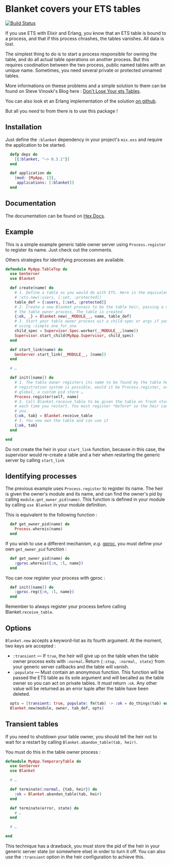 # Blanket covers your ETS tables

[![Build Status](https://travis-ci.org/niahoo/blanket.svg?branch=master)](https://travis-ci.org/niahoo/blanket)

If you use ETS with Elixir and Erlang, you know that an ETS table is bound to a process, and that if this process chrashes, the tables vanishes. All data is lost.

The simplest thing to do is to start a process responsible for owning the table, and do all actual table operations on another process. But this requires coodination between the two process, public named tables with an unique name. Sometimes, you need several private or protected unnamed tables.

More informations on theese problems and a simple solution to them can be found on Steve Vinoski's Blog here : [Don't Lose Your ets Tables](http://steve.vinoski.net/blog/2011/03/23/dont-lose-your-ets-tables/).

You can also look et an Erlang implementation of the solution [on github](https://github.com/DeadZen/etsgive).

But all you *need* to from there is to use this package !

## Installation

Just define	the `:blanket` dependency in your project's `mix.exs` and require the application to be started.

```elixir
  defp deps do
    [{:blanket, "~> 0.3.1"}]
  end

  def application do
    [mod: {MyApp, []},
     applications: [:blanket]]
  end
```

## Documentation

The documentation can be found on [Hex Docs](http://hexdocs.pm/blanket).

## Example

This is a simple example generic table owner server using `Process.register` to register its name. Just check out the comments.

Others strategies for identifying processes are available.

```elixir
defmodule MyApp.TableTop do
  use GenServer
  use Blanket

  def create(name) do
    # 1. Define a table as you would do with ETS. Here is the equivalent of
    # :ets.new(:users, [:set, :protected])
    table_def = {:users, [:set, :protected]}
    # 2. Create a new Blanket process to be the table heir, passing a name for
    # the table owner process. The table is created.
    {:ok, _} = Blanket.new(__MODULE__, name, table_def)
    # 3. Start your table owner process wit a child-spec or args if you are
    # using :simple_one_for_one
    child_spec = Supervisor.Spec.worker(__MODULE__,[name])
    Supervisor.start_child(MyApp.Supervisor, child_spec)
  end

  def start_link(name) do
    GenServer.start_link(__MODULE__, [name])
  end

  # …

  def init([name]) do
    # 1. The table owner registers its name to be found by the table heir. Any
    # registration system is possible, would it be Process.register, or gproc,
    # global, a custom pid store …
    Process.register(self, name)
    # 2. Call Blanket.receive_table to be given the table on fresh start and
    # each time you restart. You must register *before* so the heir can find
    # you.
    {:ok, tab} = Blanket.receive_table
    # 3. You now own the table and can use it
    {:ok, tab}
  end

end

```

Do not create the heir in your `start_link` function, because in this case, the supervisor would re-create a table and a heir when restarting the generic server by calling `start_link`

## Identifying processes

The previous example uses `Process.register` to register its name. The heir is given the owner's module and its name, and can find the owner's pid by calling `module.get_owner_pid(name)`. This function is defined in your module by calling `use Blanket` in your module definition.

This is equivalent to the following function :

```elixir
  def get_owner_pid(name) do
    Process.whereis(name)
  end
```

If you wish to use a different mechanism, *e.g.* [gproc](https://github.com/uwiger/gproc), you must define your own `get_owner_pid` function :

```elixir
  def get_owner_pid(name) do
    :gproc.whereis({:n, :l, name})
  end
```

You can now register your process with gproc :

```elixir
  def init([name]) do
    :gproc.reg({:n, :l, name})
  end
```

Remember to always register your process before calling Blanket.`receive_table`.

## Options

`Blanket.new` accepts a keyword-list as its fourth argument. At the moment, two keys are accepted :

 - `:transient` — If `true`, the heir will give up on the table when the table owner process exits with `:normal`. Return `{:stop, :normal, state}` from your generic server callbacks and the table will vanish.
 - `:populate` — Must contain an anonymous function. This function will be passed the ETS table as its sole argument and will becalled as the table owner so you can act on private tables. It *must* return `:ok`. Any other value will be returned as an error tuple after the table have been deleted.

```elixir
  opts = [transient: true, populate: fn(tab) -> :ok = do_things(tab) end]
  Blanket.new(module, owner, tab_def, opts)
```

## Transient tables

If you need to shutdown your table owner, you should tell the heir not to wait for a restart by calling `Blanket.abandon_table(tab, heir)`.

You must do this in the table owner process :

```elixir
defmodule MyApp.TemporaryTable do
  use GenServer
  use Blanket

  # …

  def terminate(:normal, {tab, heir}) do
    :ok = Blanket.abandon_table(tab, heir)
  end

  def terminate(error, state) do
    # …
  end

  # …

end
```

This technique has a drawback, you must store the pid of the heir in your generic server state (or somewhere else) in order to turn it off. You can also use the `:transient` option in the heir configuration to achieve this.
